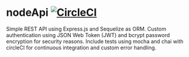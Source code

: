 # nodeApi [![CircleCI](https://circleci.com/gh/thentges/nodeApi/tree/master.svg?style=svg&circle-token=5da48e02038e359d3fef502b482aa4c34c54255f)](https://circleci.com/gh/thentges/nodeApi/tree/master)

Simple REST API using Express.js and Sequelize as ORM. Custom authentication using JSON Web Token (JWT) and bcrypt password encryption for security reasons.
Include tests using mocha and chai with circleCI for continuous integration and custom error handling.
